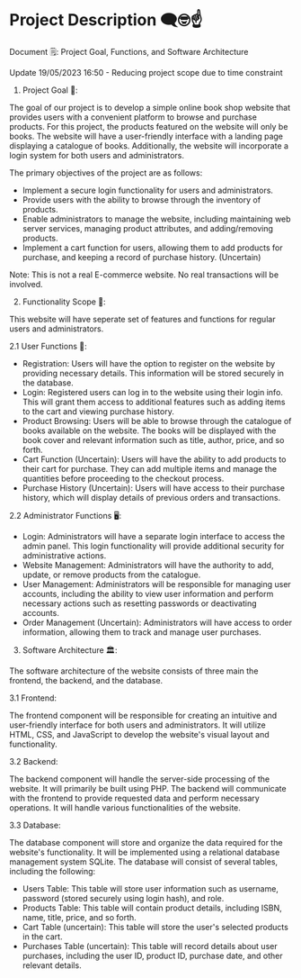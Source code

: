 # Project Description 🗨️🤓☝️ 

Document 🗒️: Project Goal, Functions, and Software Architecture

Update 19/05/2023 16:50 - Reducing project scope due to time constraint


1. Project Goal 🏹:

The goal of our project is to develop a simple online book shop website that provides users with a convenient platform to browse and purchase products. For this project, the products featured on the website will only be books. The website will have a user-friendly interface with a landing page displaying a catalogue of books. Additionally, the website will incorporate a login system for both users and administrators. 

The primary objectives of the project are as follows:
- Implement a secure login functionality for users and administrators.
- Provide users with the ability to browse through the inventory of products.
- Enable administrators to manage the website, including maintaining web server services, managing product attributes, and adding/removing products.
- Implement a cart function for users, allowing them to add products for purchase, and keeping a record of purchase history. (Uncertain)

Note: This is not a real E-commerce website. No real transactions will be involved.


2. Functionality Scope 🔎:

This website will have seperate set of features and functions for regular users and administrators.

2.1 User Functions 👤:
- Registration: Users will have the option to register on the website by providing necessary details. This information will be stored securely in the database.
- Login: Registered users can log in to the website using their login info. This will grant them access to additional features such as adding items to the cart and viewing purchase history.
- Product Browsing: Users will be able to browse through the catalogue of books available on the website. The books will be displayed with the book cover and relevant information such as title, author, price, and so forth.
- Cart Function (Uncertain): Users will have the ability to add products to their cart for purchase. They can add multiple items and manage the quantities before proceeding to the checkout process.
- Purchase History (Uncertain): Users will have access to their purchase history, which will display details of previous orders and transactions.

2.2 Administrator Functions 🖥️:
- Login: Administrators will have a separate login interface to access the admin panel. This login functionality will provide additional security for administrative actions.
- Website Management: Administrators will have the authority to add, update, or remove products from the catalogue.
- User Management: Administrators will be responsible for managing user accounts, including the ability to view user information and perform necessary actions such as resetting passwords or deactivating accounts.
- Order Management (Uncertain): Administrators will have access to order information, allowing them to track and manage user purchases.


3. Software Architecture 🏛️:

The software architecture of the website consists of three main the frontend, the backend, and the database.

3.1 Frontend:

The frontend component will be responsible for creating an intuitive and user-friendly interface for both users and administrators. It will utilize HTML, CSS, and JavaScript to develop the website's visual layout and functionality. 

3.2 Backend:

The backend component will handle the server-side processing of the website. It will primarily be built using PHP. The backend will communicate with the frontend to provide requested data and perform necessary operations. It will handle various functionalities of the website.

3.3 Database:

The database component will store and organize the data required for the website's functionality. It will be implemented using a relational database management system SQLite. The database will consist of several tables, including the following:

- Users Table: This table will store user information such as username, password (stored securely using login hash), and role.
- Products Table: This table will contain product details, including ISBN, name, title, price, and so forth.
- Cart Table (uncertain): This table will store the user's selected products in the cart.
- Purchases Table (uncertain): This table will record details about user purchases, including the user ID, product ID, purchase date, and other relevant details.
